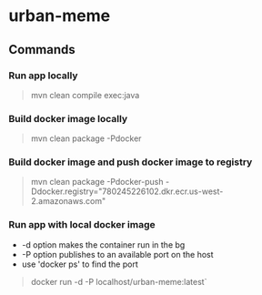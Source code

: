 urban-meme
==========

Commands
--------


### Run app locally
> mvn clean compile exec:java

### Build docker image locally
> mvn clean package -Pdocker

### Build docker image and push docker image to registry
> mvn clean package -Pdocker-push -Ddocker.registry="780245226102.dkr.ecr.us-west-2.amazonaws.com"

### Run app with local docker image 

- -d option makes the container run in the bg
- -P option publishes to an available port on the host
- use 'docker ps' to find the port 

> docker run -d -P localhost/urban-meme:latest`


